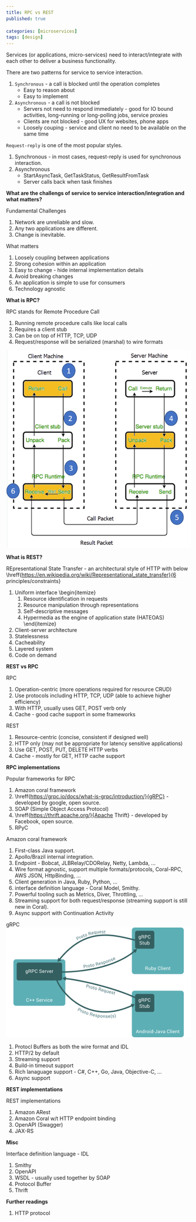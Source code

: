 ```yaml
---
title: RPC vs REST
published: true

categories: [microservices]
tags: [design]
---
```

>

Services (or applications, micro-services) need to interact/integrate with each other to deliver a business functionality. 

There are two patterns for service to service interaction. 
1. ``Synchronous`` - a call is blocked until the operation completes
    * Easy to reason about
    *  Easy to implement
2. ``Asynchronous`` - a call is not blocked
    *  Servers not need to respond immediately - good for IO bound activities, long-running or long-polling jobs, service proxies
    *  Clients are not blocked - good UX for websites, phone apps
    * Loosely couping - service and client no need to be available on the same time

``Request-reply`` is one of the most popular styles. 
1. Synchronous - in most cases, request-reply is used for synchronous interaction. 
2. Asynchronous
      + StartAsyncTask, GetTaskStatus, GetResultFromTask 
      + Server calls back when task finishes 

**What are the challengs of service to service interaction/integration and what matters?** 

Fundamental Challenges
 1. Network are unreliable and slow. 
 2. Any two applications are different. 
 3. Change is inevitable. 

What matters
1. Loosely coupling between applications
1. Strong cohesion within an application 
1. Easy to change - hide internal implementation details
1. Avoid breaking changes
1. An application is simple to use for consumers
1. Technology agnostic

**What is RPC?**

RPC stands for Remote Procedure Call
  1.  Running remote procedure calls like local calls
  1.  Requires a client stub
  1.  Can be on top of HTTP, TCP, UDP
  1.  Request/response will be serialized (marshal) to wire formats

![image](/assets/img/blog/rpc.png)

**What is REST?** 

REpresentational State Transfer - an architectural style of HTTP with below \hreff{https://en.wikipedia.org/wiki/Representational_state_transfer}{6 principles/constraints}
  1.  Uniform interface
    \begin{itemize}
      1.  Resource identification in requests
      1.  Resource manipulation through representations
      1.  Self-descriptive messages
      1.  Hypermedia as the engine of application state (HATEOAS)
    \end{itemize}
  1.  Client-server architecture
  1.  Statelessness
  1.  Cacheability
  1.  Layered system
  1.  Code on demand


**REST vs RPC** 

RPC
  1.  Operation-centric (more operations required for resource CRUD)
  1.  Use protocols including HTTP, TCP, UDP (able to achieve higher efficiency)
  1.  With HTTP, usually uses GET, POST verb only 
  1.  Cache - good cache support in some frameworks

REST 
  1.  Resource-centric (concise, consistent if designed well)
  1.  HTTP only (may not be appropriate for latency sensitive applications)
  1.  Use GET, POST, PUT, DELETE HTTP verbs
  1.  Cache - mostly for GET, HTTP cache support


**RPC implementations** 

Popular frameworks for RPC
  1.  Amazon coral framework
  1.  \hreff{https://grpc.io/docs/what-is-grpc/introduction/}{gRPC} - developed by google, open source. 
  1.  SOAP (Simple Object Access Protocol) 
  1.  \hreff{https://thrift.apache.org/}{Apache Thrift} - developed by Facebook, open source. 
  1.  RPyC

Amazon coral framework
1.  First-class Java support. 
1.  Apollo/Brazil internal integration. 
1.  Endpoint - Bobcat, JLBRelay/CDORelay, Netty, Lambda, ...
1.  Wire format agnostic, support multiple formats/protocols, Coral-RPC, AWS JSON, HttpBinding, ... 
1.  Client generation in Java, Ruby, Python, ... 
1.  interface definition language - Coral Model, Smithy. 
1.  Powerful tooling such as Metrics, Diver, Throttling, ... 
1.  Streaming support for both request/response (streaming support is still new in Coral). 
1.  Async support with Continuation Activity


gRPC
![image](/assets/img/blog/grpc.png)
1.  Protocl Buffers as both the wire format and IDL
1.  HTTP/2 by default
1.  Streaming support 
1.  Build-in timeout support
1.  Rich lanaguage support - C\#, C++, Go, Java, Objective-C, ...
1.  Async support


**REST implementations** 

REST implementations
  1.  Amazon ARest
  1.  Amazon Coral w/t HTTP endpoint binding
  1.  OpenAPI (Swagger)
  1.  JAX-RS

**Misc**

Interface definition language - IDL
  1.  Smithy
  1.  OpenAPI
  1.  WSDL - usually used together by SOAP
  1.  Protocol Buffer
  1.  Thrift


**Further readings**
1. HTTP protocol